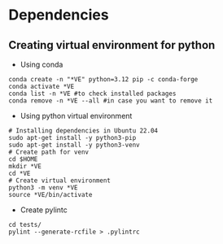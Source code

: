 # Dependencies

## Creating virtual environment for python
* Using conda
```
conda create -n "*VE" python=3.12 pip -c conda-forge
conda activate *VE
conda list -n *VE #to check installed packages
conda remove -n *VE --all #in case you want to remove it
```

* Using python virtual environment
```
# Installing dependencies in Ubuntu 22.04
sudo apt-get install -y python3-pip
sudo apt-get install -y python3-venv
# Create path for venv
cd $HOME
mkdir *VE
cd *VE
# Create virtual environment
python3 -m venv *VE
source *VE/bin/activate
```

* Create pylintc
```
cd tests/
pylint --generate-rcfile > .pylintrc
```
